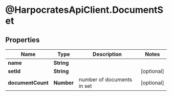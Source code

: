 # @HarpocratesApiClient.DocumentSet

## Properties

Name | Type | Description | Notes
------------ | ------------- | ------------- | -------------
**name** | **String** |  | 
**setId** | **String** |  | [optional] 
**documentCount** | **Number** | number of documents in set | [optional] 


